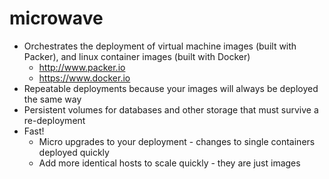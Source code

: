 microwave
=========

- Orchestrates the deployment of virtual machine images (built with Packer), and linux container images (built with Docker)
  - http://www.packer.io
  - https://www.docker.io
- Repeatable deployments because your images will always be deployed the same way
- Persistent volumes for databases and other storage that must survive a re-deployment
- Fast! 
  - Micro upgrades to your deployment - changes to single containers deployed quickly
  - Add more identical hosts to scale quickly - they are just images


